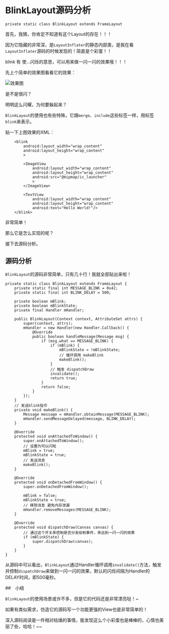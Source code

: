 # BlinkLayout源码分析

	private static class BlinkLayout extends FrameLayout


首先，我猜，你肯定不知道有这个Layout的存在！！！

因为它隐藏的非常深，是`LayoutInflater`的静态内部类，是我在看`LayoutInflater`源码的时候发现的！简直是个彩蛋！！    


blink 有 使...闪烁的意思，可以用来做一闪一闪的效果哦！！！ 

先上个简单的效果图看看它的效果：  

![效果图](http://ww2.sinaimg.cn/large/98900c07jw1f6pxwz67aqg207l0ckq30.gif)

是不是很闪？  

明明这么闪耀，为何要躲起来？

`BlinkLayout`的使用也有些特殊，它跟`merge`、`include`这些标签一样，用标签`blink`来表示。

贴一下上图效果的XML：

```
    <blink
        android:layout_width="wrap_content"
        android:layout_height="wrap_content"
        >

        <ImageView
            android:layout_width="wrap_content"
            android:layout_height="wrap_content"
            android:src="@mipmap/ic_launcher"
            >
        </ImageView>

        <TextView
            android:layout_width="wrap_content"
            android:layout_height="wrap_content"
            android:text="Hello World!"/>
    </blink>
```

非常简单！

那么它是怎么实现的呢？

接下去源码分析。

## 源码分析

`BlinkLayout`的源码非常简单，只有几十行！我就全部贴出来啦！  

```
private static class BlinkLayout extends FrameLayout {
    private static final int MESSAGE_BLINK = 0x42;
    private static final int BLINK_DELAY = 500;

    private boolean mBlink;
    private boolean mBlinkState;
    private final Handler mHandler;

    public BlinkLayout(Context context, AttributeSet attrs) {
        super(context, attrs);
        mHandler = new Handler(new Handler.Callback() {
            @Override
            public boolean handleMessage(Message msg) {
                if (msg.what == MESSAGE_BLINK) {
                    if (mBlink) {
                        mBlinkState = !mBlinkState;
                        // 循环调用 makeBlink
                        makeBlink();
                    }
                    // 触发 dispatchDraw
                    invalidate();
                    return true;
                }
                return false;
            }
        });
    }
    // 发送blink指令
    private void makeBlink() {
        Message message = mHandler.obtainMessage(MESSAGE_BLINK);
        mHandler.sendMessageDelayed(message, BLINK_DELAY);
    }

    @Override
    protected void onAttachedToWindow() {
        super.onAttachedToWindow();
        // 设置为可以闪啦
        mBlink = true;
        mBlinkState = true;
        // 发送消息
        makeBlink();
    }

    @Override
    protected void onDetachedFromWindow() {
        super.onDetachedFromWindow();

        mBlink = false;
        mBlinkState = true;
        // 移除消息 避免内存泄漏
        mHandler.removeMessages(MESSAGE_BLINK);
    }

    @Override
    protected void dispatchDraw(Canvas canvas) {
    	// 通过这个开关来控制是否分发绘制事件，来达到一闪一闪的效果
        if (mBlinkState) {
            super.dispatchDraw(canvas);
        }
    }
}
```

从源码中可以看出，`BlinkLayout`通过Handler循环调用`invalidate()`方法，触发并控制`dispatchDraw`来做到一闪一闪的效果，默认的闪烁间隔为Handler的DELAY时间，即500毫秒。  


##　小结

`BlinkLayout`的使用场景或许不多，但是它的代码还是非常漂亮哒！~  

如果有类似需求，仿造它的源码写一个功能更强的View也是非常简单的！  

深入源码阅读是一件相对枯燥的事情，能发现这么个小彩蛋也是棒棒的，心情也美丽了些，哈哈！~~  








